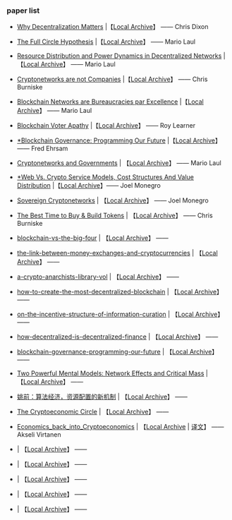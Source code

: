 ### paper list

- [Why Decentralization Matters](https://medium.com/s/story/why-decentralization-matters-5e3f79f7638e) |【[Local Archive](./papers/Why_Decentralization_Matters.md)】 —— Chris Dixon

- [The Full Circle Hypothesis](https://medium.com/@mariolaul/the-full-circle-hypothesis-8537604b5a01) |【[Local Archive](./papers/The_Full_Circle_Hypothesis.md)】 —— Mario Laul

- [Resource Distribution and Power Dynamics in Decentralized Networks](https://medium.com/@mariolaul/resource-distribution-and-power-dynamics-in-decentralized-networks-ab0610bee6e1) |【[Local Archive](./papers/Resource_Distribution_and_Power_Dynamics_in_Decentralized_Networks.md)】 —— Mario Laul

- [Cryptonetworks are not Companies](https://medium.com/@cburniske/cryptonetworks-are-not-companies-a307ad6a61ae) |【[Local Archive](./papers/Cryptonetworks_are_not_Companies.md)】 —— Chris Burniske

- [Blockchain Networks are Bureaucracies par Excellence](https://medium.com/@mariolaul/blockchains-are-bureaucracies-par-excellence-db39cfda7ea9) |【[Local Archive](./papers/Blockchain_Networks_are_Bureaucracies_par_Excellence.md)】 —— Mario Laul 

- [Blockchain Voter Apathy](https://medium.com/wave-financial/blockchain-voter-apathy-69a1570e2af3) |【[Local Archive](./papers/Blockchain_Voter_Apathy.md)】 —— Roy Learner 

- [*Blockchain Governance: Programming Our Future](https://medium.com/@FEhrsam/blockchain-governance-programming-our-future-c3bfe30f2d74) |【[Local Archive](./papers/Blockchain_Governance_Programming_Our_Future.md)】 —— Fred Ehrsam

- [Cryptonetworks and Governments](https://medium.com/@mariolaul/cryptonetworks-and-governments-fc2e876c0ba8) | 【[Local Archive](./papers/Cryptonetworks_and_Governments.md)】  —— Mario Laul

- [*Web Vs. Crypto Service Models, Cost Structures And Value Distribution](https://www.placeholder.vc/blog/2019/8/19/web-vs-crypto-service-models-cost-structures-and-value-distribution) |【[Local Archive](./papers/Web_Vs._Crypto_Service_Models,_Cost_Structures_And_Value_Distribution.md)】—— Joel Monegro

- [Sovereign Cryptonetworks](https://www.placeholder.vc/blog/2019/7/31/sovereign-cryptonetworks) | 【[Local Archive](./papers/Sovereign_Cryptonetworks.md)】 —— Joel Monegro

- [The Best Time to Buy & Build Tokens](https://medium.com/@cburniske/the-best-time-to-buy-build-tokens-d14ebe7acbd3) | 【[Local Archive](./papers/The_Best_Time_to_Buy_&_Build_Tokens.md)】 —— Chris Burniske 

- [blockchain-vs-the-big-four](https://medium.com/better-marketing/blockchain-vs-the-big-four-92829cb42bb1) | 【[Local Archive](./papers/)】 ——

- [the-link-between-money-exchanges-and-cryptocurrencies](https://medium.com/altcoin-magazine/the-link-between-money-exchanges-and-cryptocurrencies-54a2470b965a) | 【[Local Archive](./papers/)】 ——

- [a-crypto-anarchists-library-vol](https://medium.com/coinmonks/a-crypto-anarchists-library-vol-1-15fbd3ebf6aa) | 【[Local Archive](./papers/)】 ——

- [how-to-create-the-most-decentralized-blockchain](https://medium.com/coinmonks/how-to-create-the-most-decentralized-blockchain-c43fbe4e5e18) | 【[Local Archive](./papers/)】 ——

- [on-the-incentive-structure-of-information-curation](https://medium.com/coinmonks/on-the-incentive-structure-of-information-curation-171a2ddd45d3) | 【[Local Archive](./papers/)】 ——

- [how-decentralized-is-decentralized-finance](https://medium.com/coinmonks/how-decentralized-is-decentralized-finance-89aea3070e8f) | 【[Local Archive](./papers/)】 ——

- [blockchain-governance-programming-our-future](https://medium.com/@FEhrsam/blockchain-governance-programming-our-future-c3bfe30f2d74) | 【[Local Archive](./papers/)】 ——

- [Two Powerful Mental Models: Network Effects and Critical Mass](https://a16z.com/2016/03/07/network-effects_critical-mass/) | 【[Local Archive](./papers/)】 ——

- [姚前：算法经济，资源配置的新机制](https://m.coinness.com/zh-cn/articles/6896) | 【[Local Archive](./papers/)】 ——

- [The Cryptoeconomic Circle](https://www.placeholder.vc/blog/2019/1/5/the-cryptoeconomic-circle) | 【[Local Archive](./papers/)】 ——

- [Economics_back_into_Cryptoeconomics](https://medium.com/econaut/economics-back-into-cryptoeconomics-20471f5ceeea) | 【[Local Archive](./papers/Economics_back_into_Cryptoeconomics.md) | [译文]()】 —— Akseli Virtanen

- []() | 【[Local Archive](./papers/)】 ——

- []() | 【[Local Archive](./papers/)】 ——

- []() | 【[Local Archive](./papers/)】 ——

- []() | 【[Local Archive](./papers/)】 ——

- []() | 【[Local Archive](./papers/)】 ——
